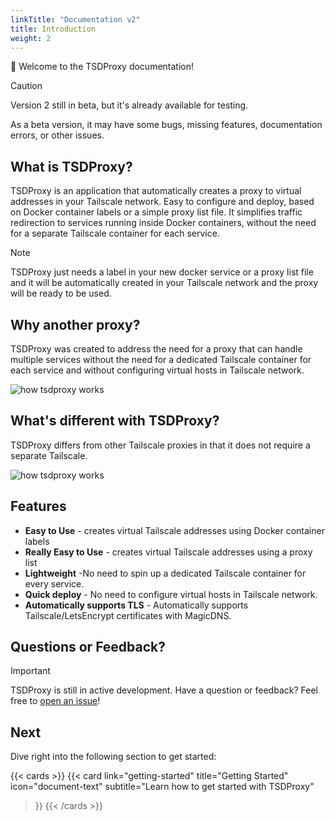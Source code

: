 ```yaml
---
linkTitle: "Documentation v2"
title: Introduction
weight: 2
---
```


👋 Welcome to the TSDProxy documentation!

> [!CAUTION]
> Version 2 still in beta, but it's already available for testing.
>
> As a beta version, it may have some bugs, missing features, documentation errors,
> or other issues.

## What is TSDProxy?

TSDProxy is an application that automatically creates a proxy to
virtual addresses in your Tailscale network.
Easy to configure and deploy, based on Docker container labels or a simple proxy
list file.
It simplifies traffic redirection to services running inside Docker containers,
without the need for a separate Tailscale container for each service.

> [!NOTE]
> TSDProxy just needs a label in your new docker service or a proxy list file and
> it will be automatically created in your Tailscale network and the proxy will be
> ready to be used.

## Why another proxy?

TSDProxy was created to address the need for a proxy that can handle multiple services
without the need for a dedicated Tailscale container for each service and without configuring
virtual hosts in Tailscale network.

![how tsdproxy works](/images/tsdproxy.svg)

## What's different with TSDProxy?

TSDProxy differs from other Tailscale proxies in that it does not require a separate Tailscale.

![how tsdproxy works](/images/tsdproxy-compare.svg)

## Features

- **Easy to Use** - creates virtual Tailscale addresses using Docker container labels
- **Really Easy to Use** - creates virtual Tailscale addresses using a proxy list
- **Lightweight** -No need to spin up a dedicated Tailscale container for every service.
- **Quick deploy** - No need to configure virtual hosts in Tailscale network.
- **Automatically supports TLS** - Automatically supports Tailscale/LetsEncrypt certificates
with MagicDNS.

## Questions or Feedback?

> [!IMPORTANT]
  TSDProxy is still in active development.
  Have a question or feedback? Feel free to [open an issue](https://github.com/almeidapaulopt/tsdproxy/issues)!

## Next

Dive right into the following section to get started:

{{< cards >}}
  {{< card link="getting-started" title="Getting Started" icon="document-text"
    subtitle="Learn how to get started with TSDProxy"
  >}}
{{< /cards >}}
